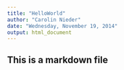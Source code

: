 ```yaml
---
title: "HelloWorld"
author: "Carolin Nieder"
date: "Wednesday, November 19, 2014"
output: html_document
---
```


## This is a markdown file
